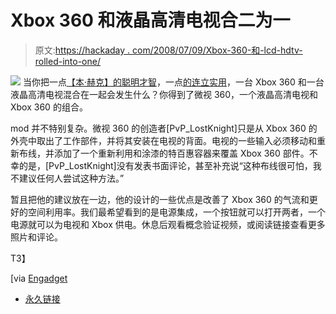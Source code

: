 # Xbox 360 和液晶高清电视合二为一

> 原文:[https://hackaday . com/2008/07/09/Xbox-360-和-lcd-hdtv-rolled-into-one/](https://hackaday.com/2008/07/09/xbox-360-and-lcd-hdtv-rolled-into-one/)

![](../Images/b4a4d623f50740bd7e30d836a5157cd6.png)
当你把一点[【本·赫克】的聪明才智](http://www.hackaday.com/2008/07/03/portable-nes-in-a-nes-cartridge/)，一点[的连立实用](http://www.hackaday.com/2008/06/23/xbox-360-modding-case-details/)，一台 Xbox 360 和一台液晶高清电视混合在一起会发生什么？你得到了微视 360，一个液晶高清电视和 Xbox 360 的组合。

mod 并不特别复杂。微视 360 的创造者[PvP_LostKnight]只是从 Xbox 360 的外壳中取出了工作部件，并将其安装在电视的背面。电视的一些输入必须移动和重新布线，并添加了一个重新利用和涂漆的特百惠容器来覆盖 Xbox 360 部件。不幸的是，[PvP_LostKnight]没有发表书面评论，甚至补充说“这种布线很可怕，我不建议任何人尝试这种方法。”

暂且把他的建议放在一边，他的设计的一些优点是改善了 Xbox 360 的气流和更好的空间利用率。我们最希望看到的是电源集成，一个按钮就可以打开两者，一个电源就可以为电视和 Xbox 供电。休息后观看概念验证视频，或阅读链接查看更多照片和评论。

<object width="450" height="364"><param name="movie" value="http://www.youtube.com/v/5rET7X0Zz20&amp;hl=en&amp;fs=1&amp;rel=0&amp;color1=0x3a3a3a&amp;color2=0x999999"><param name="allowFullScreen" value="true">T3】</object>

[via [Engadget](http://www.engadget.com/2008/07/09/microvision-360-hack-slaps-an-xbox-on-the-back-of-an-old-tv-for/)

*   [永久链接](http://www.pspmod.com/forums/pvps-archives/36276-microvision-360-a.html)